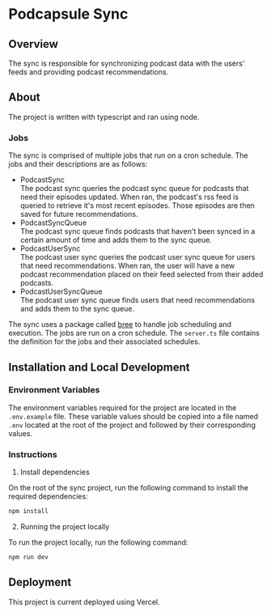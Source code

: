 # Podcapsule Sync

## Overview

The sync is responsible for synchronizing podcast data with the users' feeds and providing podcast recommendations.

## About

The project is written with typescript and ran using node.

### Jobs

The sync is comprised of multiple jobs that run on a cron schedule. The jobs and their descriptions are as follows:
- PodcastSync  
    The podcast sync queries the podcast sync queue for podcasts that need their episodes updated. When ran, the podcast's rss feed is queried to retrieve it's most recent episodes. Those episodes are then saved for future recommendations.  
- PodcastSyncQueue  
    The podcast sync queue finds podcasts that haven't been synced in a certain amount of time and adds them to the sync queue.
- PodcastUserSync  
    The podcast user sync queries the podcast user sync queue for users that need recommendations. When ran, the user will have a new podcast recommendation placed on their feed selected from their added podcasts. 
- PodcastUserSyncQueue  
    The podcast user sync queue finds users that need recommendations and adds them to the sync queue.

The sync uses a package called [bree](https://github.com/breejs/bree) to handle job scheduling and execution. The jobs are run on a cron schedule. The `server.ts` file contains the definition for the jobs and their associated schedules. 

## Installation and Local Development

### Environment Variables

The environment variables required for the project are located in the `.env.example` file. These variable values should be copied into a file named `.env` located at the root of the project and followed by their corresponding values.

### Instructions

1. Install dependencies

On the root of the sync project, run the following command to install the required dependencies:

```bash
npm install
```

2. Running the project locally

To run the project locally, run the following command:

```bash
npm run dev
```

## Deployment

This project is current deployed using Vercel.